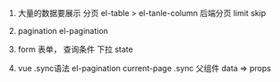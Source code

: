1. 大量的数据要展示  分页    el-table > el-tanle-column
后端分页  limit skip
2. pagination  el-pagination
3. form 表单，   查询条件   下拉   state

4. vue  .sync语法
    el-pagination current-page  .sync
    父组件  data => props